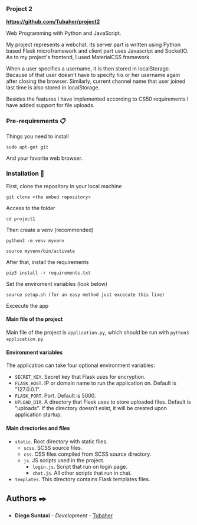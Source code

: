 <!-- Universidad Yachay Tech
Diego Hernán Suntaxi Domínguez
Curso de Web Programming
Prof. Rigoberto Fonseca  -->
### Project 2
**https://github.com/Tubaher/project2**

Web Programming with Python and JavaScript.

My project represents a webchat. Its server part is written using Python based Flask microframework and client part uses Javascript and SocketIO. As to my project's frontend, I used MaterialCSS framework.

When a user specifies a username, it is then stored in localStorage. Because of that user doesn't have to specify his or her username again after closing the browser. Similarly, current channel name that user joined last time is also stored in localStorage.

Besides the features I have implemented according to CS50 requirements I have added support for file uploads.

### Pre-requirements 📋

Things you need to install


```
sudo apt-get git
```
And your favorite web browser.
### Installation 🔧

First, clone the repository in your local machine

```
git clone <the embed repository>
```

Access to the folder

```
cd project1
```

Then create a venv (recommended)

```
python3 -m venv myvenv

source myvenv/bin/activate

```
After that, install the requirements

```
pip3 install -r requirements.txt
```
Set the enviroment variables (look below)

```
source setup.sh (for an easy method just excecute this line)
```
Excecute the app

#### Main file of the project
Main file of the project is `application.py`, which should be run with `python3 application.py`.

#### Environment variables
The application can take four optional environment variables:
  - `SECRET_KEY`. Secret key that Flask uses for encryption.
  - `FLASK_HOST`. IP or domain name to run the application on. Default is "127.0.0.1".
  - `FLASK_PORT`. Port. Default is 5000.
  - `UPLOAD_DIR`. A directory that Flask uses to store uploaded files. Default is "uploads". If the directory doesn't exist, it will be created upon application startup.

#### Main directories and files
  - `static`. Root directory with static files.
    - `scss`. SCSS source files.
    - `css`. CSS files compiled from SCSS source directory.
    - `js`. JS scripts used in the project.
      - `login.js`. Script that run on login page.
      - `chat.js`. All other scripts that run in chat.
  - `templates`. This directory contains Flask templates files.


## Authors ✒️

* **Diego Suntaxi** - *Development* - [Tubaher](https://github.com/Tubaher)
